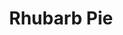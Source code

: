 ---
templateKey: blog-post
featuredpost: false
featuredimage: /assets/Rhubarb_Pie.png
title: Rhubarb Pie
description: Cooking
testfield: 444
---